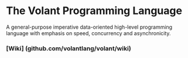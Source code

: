 # The Volant Programming Language

A general-purpose imperative data-oriented high-level programming language with emphasis on speed, concurrency and asynchronicity. 

### [Wiki] (github.com/volantlang/volant/wiki)
